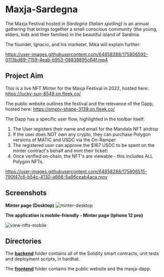 # Maxja-Sardegna

The Maxja Festival hosted in *Sardegna (Italian spelling)* is an annual gathering that brings together a small conscious community (the young, elders, kids and their families) in the beautiful island of Sardinia. 

The founder, Ignacio, and his marketer, Mika will explain further:


https://user-images.githubusercontent.com/64858288/175806592-0113bd89-7159-4eab-b953-08838895c64f.mp4



## Project Aim

This is a live NFT Minter for the Maxja Festival in 2022, hosted here: https://lucky-sun-8549.on.fleek.co/

The public website outlines the festival and the relevance of the Dapp, hosted here: https://empty-shape-3139.on.fleek.co/ 

The Dapp has a specific user flow, highlighted in the toolbar itself:

1. The User registers their name and email for the Mandala NFT airdrop
2. If the user does NOT own any crypto, they can purchase Polygon versions of MATIC and USDC via the On-Ramper
3. The registered user can approve the $167 USDC to be spent on the minter contract's behalf and mint their ticket!
4. Once verified on-chain, the NFT's are viewable - this includes ALL Polygon NFTs.


https://user-images.githubusercontent.com/64858288/175806515-790f47c6-b54c-4130-a666-5a96ceab4aca.mov


## Screenshots

**Minter page (Desktop)**
![minter-desktop](https://user-images.githubusercontent.com/64858288/175805695-4d713988-fe7c-487b-9d04-c73ebb9a581e.png)


**The application is mobile-friendly - Minter page (Iphone 12 pro)**

![view-nfts-mobile](https://user-images.githubusercontent.com/64858288/175805651-434fc46b-dd48-43dd-b5a0-26ed24d18e5b.png)


## Directories

The [**backend**](https://github.com/Super-Nim/Maxja-Sardegna/tree/main/backend) folder contains all of the Solidity smart contracts, unit tests and deployment scripts, in hardhat.

The [**frontend**](https://github.com/Super-Nim/Maxja-Sardegna/tree/main/frontend) folder contains the public website and the maxja-dapp.
